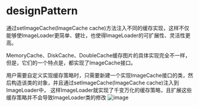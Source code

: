 # designPattern
通过setImageCache(ImageCache cache)方法注入不同的缓存实现，这样不仅能够使ImageLoader更简单、健壮，也使得ImageLoader的可扩展性、灵活性更高。

MemoryCache、DiskCache、DoubleCache缓存图片的具体实现完全不一样，但是，它们的一个特点是，都实现了ImageCache接口。

用户需要自定义实现缓存策略时，只需要新建一个实现ImageCache接口的类，然后构造该类的对象，并且通过setImageCache(ImageCache cache)注入到ImageLoader中，
这样ImageLoader就实现了千变万化的缓存策略，且扩展这些缓存策略并不会导致ImageLoader类的修改
![image](http://github.com/qqhahaboy/designPattern/raw/master/imageloader/images/uml.png)
